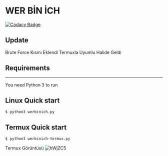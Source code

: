 # WER BİN İCH 

[![Codacy Badge](https://api.codacy.com/project/badge/Grade/a578dde078ef481e97a0e7eac0c8d312)](https://app.codacy.com/app/Mebus/cupp?utm_source=github.com&utm_medium=referral&utm_content=Mebus/cupp&utm_campaign=Badge_Grade_Dashboard)

## Update

Brute Force Kısmı Eklendi
Termuxla Uyumlu Halide Geldi 


## Requirements
------------
You need Python 3 to run


Linux Quick start
-----------

    $ python3 werbinich.py 
    
Termux Quick start
-----------

    $ python3 werbinich-termux.py 
    
    
Termux Görüntüsü
![hWjZC5](https://user-images.githubusercontent.com/81394274/113740290-3e42d800-9709-11eb-8692-bb67c350d2d5.png)








